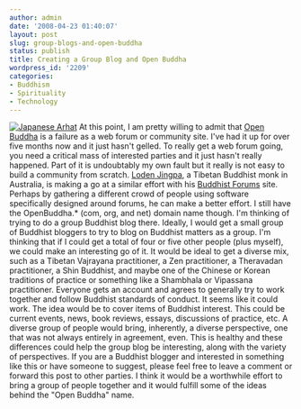 ```yaml
---
author: admin
date: '2008-04-23 01:40:07'
layout: post
slug: group-blogs-and-open-buddha
status: publish
title: Creating a Group Blog and Open Buddha
wordpress_id: '2209'
categories:
- Buddhism
- Spirituality
- Technology
---
```


[![Japanese
Arhat](http://farm3.static.flickr.com/2416/2436267790_15a7f07a1b_o.jpg)](http://www.flickr.com/photos/albill/2436267790/ "Japanese Arhat by albill, on Flickr")
At this point, I am pretty willing to admit that [Open
Buddha](http://www.openbuddha.com) is a failure as a web forum or
community site. I've had it up for over five months now and it just
hasn't gelled. To really get a web forum going, you need a critical mass
of interested parties and it just hasn't really happened. Part of it is
undoubtably my own fault but it really is not easy to build a community
from scratch. [Loden Jingpa](http://lodenjinpa.com/), a Tibetan Buddhist
monk in Australia, is making a go at a similar effort with his [Buddhist
Forums](http://buddhistforums.net/) site. Perhaps by gathering a
different crowd of people using software specifically designed around
forums, he can make a better effort. I still have the OpenBuddha.\*
(com, org, and net) domain name though. I'm thinking of trying to do a
group Buddhist blog there. Ideally, I would get a small group of
Buddhist bloggers to try to blog on Buddhist matters as a group. I'm
thinking that if I could get a total of four or five other people (plus
myself), we could make an interesting go of it. It would be ideal to get
a diverse mix, such as a Tibetan Vajrayana practitioner, a Zen
practitioner, a Theravadan practitioner, a Shin Buddhist, and maybe one
of the Chinese or Korean traditions of practice or something like a
Shambhala or Vipassana practitioner. Everyone gets an account and agrees
to generally try to work together and follow Buddhist standards of
conduct. It seems like it could work. The idea would be to cover items
of Buddhist interest. This could be current events, news, book reviews,
essays, discussions of practice, etc. A diverse group of people would
bring, inherently, a diverse perspective, one that was not always
entirely in agreement, even. This is healthy and these differences could
help the group blog be interesting, along with the variety of
perspectives. If you are a Buddhist blogger and interested in something
like this or have someone to suggest, please feel free to leave a
comment or forward this post to other parties. I think it would be a
worthwhile effort to bring a group of people together and it would
fulfill some of the ideas behind the "Open Buddha" name.

